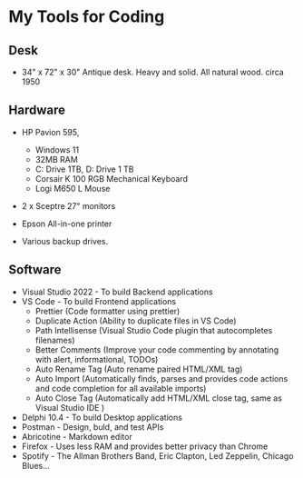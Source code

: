 # My Tools for Coding

## Desk

- 34" x 72" x 30" Antique desk. Heavy and solid. All natural wood. circa 1950

## Hardware

- HP Pavion 595,  
  - Windows 11
  - 32MB RAM    
  - C: Drive 1TB, D: Drive 1 TB
  - Corsair K 100 RGB Mechanical Keyboard
  - Logi M650 L Mouse
    
- 2 x Sceptre 27" monitors
  
- Epson All-in-one printer
  
- Various backup drives.
  

## Software

- Visual Studio 2022 - To build Backend applications
- VS Code - To build Frontend applications
  - Prettier (Code formatter using prettier)
  - Duplicate Action (Ability to duplicate files in VS Code)
  - Path Intellisense (Visual Studio Code plugin that autocompletes filenames)
  - Better Comments (Improve your code commenting by annotating with alert, informational, TODOs)
  - Auto Rename Tag (Auto rename paired HTML/XML tag)
  - Auto Import (Automatically finds, parses and provides code actions and code completion for all available imports)
  - Auto Close Tag (Automatically add HTML/XML close tag, same as Visual Studio IDE )
- Delphi 10.4 - To build Desktop applications
- Postman - Design, buld, and test APIs
- Abricotine - Markdown editor
- Firefox - Uses less RAM and provides better privacy than Chrome
- Spotify - The Allman Brothers Band, Eric Clapton, Led Zeppelin, Chicago Blues...